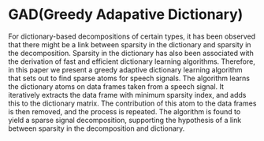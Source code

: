 # GAD(Greedy Adapative Dictionary)
For dictionary-based decompositions of certain types, it has been observed that there might be a link
between sparsity in the dictionary and sparsity in the decomposition. Sparsity in the dictionary has also
been associated with the derivation of fast and efficient dictionary learning algorithms. Therefore, in this
paper we present a greedy adaptive dictionary learning algorithm that sets out to find sparse atoms for
speech signals. The algorithm learns the dictionary atoms on data frames taken from a speech signal. It
iteratively extracts the data frame with minimum sparsity index, and adds this to the dictionary matrix.
The contribution of this atom to the data frames is then removed, and the process is repeated. The
algorithm is found to yield a sparse signal decomposition, supporting the hypothesis of a link between
sparsity in the decomposition and dictionary.
